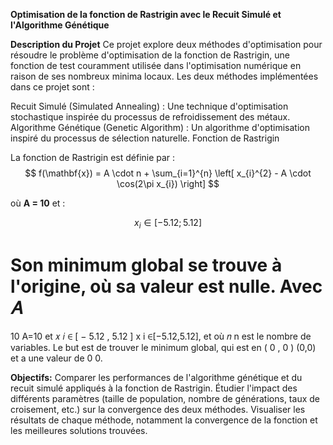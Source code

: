 **Optimisation de la fonction de Rastrigin avec le Recuit Simulé et l'Algorithme Génétique**

**Description du Projet**
Ce projet explore deux méthodes d'optimisation pour résoudre le problème d'optimisation de la fonction de Rastrigin, une fonction de test couramment utilisée dans l'optimisation numérique en raison de ses nombreux minima locaux. Les deux méthodes implémentées dans ce projet sont :

Recuit Simulé (Simulated Annealing) : Une technique d'optimisation stochastique inspirée du processus de refroidissement des métaux.
Algorithme Génétique (Genetic Algorithm) : Un algorithme d'optimisation inspiré du processus de sélection naturelle.
Fonction de Rastrigin

La fonction de Rastrigin est définie par :
$$
f(\mathbf{x}) = A \cdot n + \sum_{i=1}^{n} \left[ x_{i}^{2} - A \cdot \cos(2\pi x_{i}) \right]
$$

où **A = 10** et :

$$
x_i \in [-5.12 ; 5.12]
$$

Son **minimum global** se trouve à **l'origine**, où sa valeur est **nulle**.
Avec 
𝐴
=
10
A=10 et 
𝑥
𝑖
∈
[
−
5.12
,
5.12
]
x 
i
 ∈[−5.12,5.12], et où 
𝑛
n est le nombre de variables. Le but est de trouver le minimum global, qui est en 
(
0
,
0
)
(0,0) et a une valeur de 
0
0.

**Objectifs:**
Comparer les performances de l'algorithme génétique et du recuit simulé appliqués à la fonction de Rastrigin.
Étudier l'impact des différents paramètres (taille de population, nombre de générations, taux de croisement, etc.) sur la convergence des deux méthodes.
Visualiser les résultats de chaque méthode, notamment la convergence de la fonction et les meilleures solutions trouvées.
